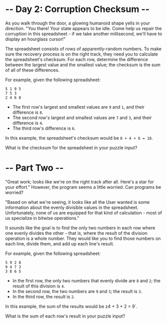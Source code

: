 # -- Day 2: Corruption Checksum --

As you walk through the door, a glowing humanoid shape yells in your direction.
"You there! Your state appears to be idle. Come help us repair the corruption in
this spreadsheet - if we take another millisecond, we'll have to display an
hourglass cursor!"

The spreadsheet consists of rows of apparently-random numbers. To make sure the
recovery process is on the right track, they need you to calculate the
spreadsheet's checksum. For each row, determine the difference between the
largest value and the smallest value; the checksum is the sum of all of these
differences.

For example, given the following spreadsheet:

```
5 1 9 5
7 5 3
2 4 6 8
```

-   The first row's largest and smallest values are `9` and `1`, and their
    difference is `8`.
-   The second row's largest and smallest values are `7` and `3`, and their
    difference is `4`.
-   The third row's difference is `6`.

In this example, the spreadsheet's checksum would be `8 + 4 + 6 = 18`.

What is the checksum for the spreadsheet in your puzzle input?

# -- Part Two --

"Great work; looks like we're on the right track after all. Here's a star for
your effort." However, the program seems a little worried. Can programs be
worried?

"Based on what we're seeing, it looks like all the User wanted is some
information about the evenly divisible values in the spreadsheet. Unfortunately,
none of us are equipped for that kind of calculation - most of us specialize in
bitwise operations."

It sounds like the goal is to find the only two numbers in each row where one
evenly divides the other - that is, where the result of the division operation
is a whole number. They would like you to find those numbers on each line,
divide them, and add up each line's result.

For example, given the following spreadsheet:

```
5 9 2 8
9 4 7 3
3 8 6 5
```

-   In the first row, the only two numbers that evenly divide are `8` and `2`;
    the result of this division is `4`.
-   In the second row, the two numbers are `9` and `3`; the result is `3`.
-   In the third row, the result is `2`.

In this example, the sum of the results would be z4 + 3 + 2 = 9`.

What is the sum of each row's result in your puzzle input?
